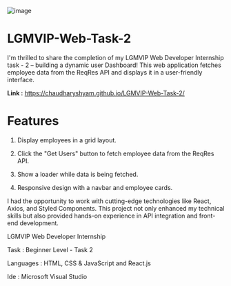 ![image](https://github.com/ChaudharyShyam/LGMVIP-Web-Task-2/assets/150513922/580a249e-ba8d-4fc8-a70a-e2b77626fd82)

# LGMVIP-Web-Task-2

I'm thrilled to share the completion of my LGMVIP Web Developer Internship task - 2 – building a dynamic user Dashboard! This web application fetches employee data from the ReqRes API and displays it in a user-friendly interface.

**Link :**  https://chaudharyshyam.github.io/LGMVIP-Web-Task-2/ 

# Features

1. Display employees in a grid layout.
  
2. Click the "Get Users" button to fetch employee data from the ReqRes API.

3. Show a loader while data is being fetched.

4. Responsive design with a navbar and employee cards.


I had the opportunity to work with cutting-edge technologies like React, Axios, and Styled Components. This project not only enhanced my technical skills but also provided hands-on experience in API integration and front-end development.

LGMVIP Web Developer Internship

Task : Beginner Level - Task 2

Languages : HTML, CSS & JavaScript and React.js

Ide : Microsoft Visual Studio
